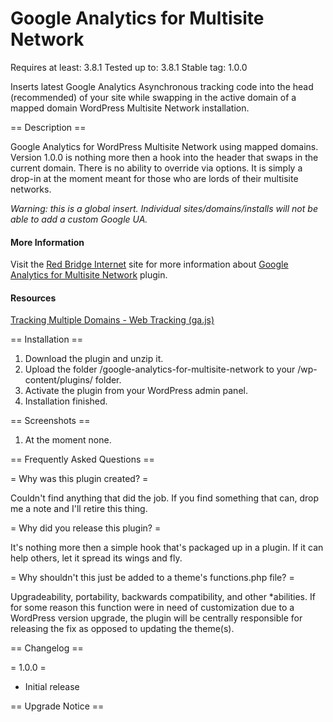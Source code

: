 # Google Analytics for Multisite Network

Requires at least: 3.8.1
Tested up to: 3.8.1
Stable tag: 1.0.0

Inserts latest Google Analytics Asynchronous tracking code into the head (recommended) of your site while swapping in the active domain of a mapped domain WordPress Multisite Network installation.

== Description ==

Google Analytics for WordPress Multisite Network using mapped domains. Version 1.0.0 is nothing more then a hook into the header that swaps in the current domain. There is no ability to override via options. It is simply a drop-in at the moment meant for those who are lords of their multisite networks.

<em>Warning: this is a global insert. Individual sites/domains/installs will not be able to add a custom Google UA.</em>

<h4>More Information</h4>

Visit the <a href="http://www.redbridgenet.com/">Red Bridge Internet</a> site for more information about <a href="http://www.redbridgenet.com/google-analytics-for-multisite-network/">Google Analytics for Multisite Network</a> plugin.

<h4>Resources</h4>

<a href="https://developers.google.com/analytics/devguides/collection/gajs/gaTrackingSite">Tracking Multiple Domains - Web Tracking (ga.js)</a>


== Installation ==

1. Download the plugin and unzip it.
2. Upload the folder /google-analytics-for-multisite-network to your /wp-content/plugins/ folder.
3. Activate the plugin from your WordPress admin panel.
4. Installation finished.

== Screenshots ==

1. At the moment none.

== Frequently Asked Questions ==

= Why was this plugin created? =

Couldn't find anything that did the job. If you find something that can, drop me a note and I'll retire this thing.

= Why did you release this plugin? =

It's nothing more then a simple hook that's packaged up in a plugin. If it can help others, let it spread its wings and fly.

= Why shouldn't this just be added to a theme's functions.php file? =

Upgradeability, portability, backwards compatibility, and other *abilities. If for some reason this function were in need of customization due to a WordPress version upgrade, the plugin will be centrally responsible for releasing the fix as opposed to updating the theme(s).

== Changelog ==

= 1.0.0 =

* Initial release

== Upgrade Notice ==

